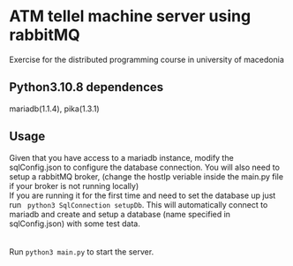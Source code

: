 # ATM tellel machine server using rabbitMQ
Exercise for the distributed programming course in university of macedonia

## Python3.10.8 dependences 
mariadb(1.1.4), pika(1.3.1)
  
## Usage
Given that you have access to a mariadb instance, modify the sqlConfig.json to configure the database connection.
You will also need to setup a rabbitMQ broker, (change the hostIp veriable inside the main.py file if your broker is not running locally)
<br>
If you are running it for the first time and need to set the database up just run
``` python3 SqlConnection setupDb```. This will automatically connect to mariadb and create and setup a database (name specified in sqlConfig.json) with some test data.
<br>
<br><br>Run ```python3 main.py``` to start the server.

